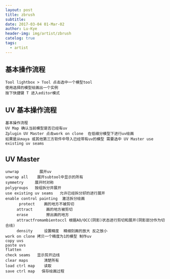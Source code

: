 ```yaml
---
layout: post
title: zbrush
subtitle: 
date: 2017-03-04 01-Mar-02
author: Lu-Kye
header-img: img/artist/zbrush
catelog: true
tags: 
  - artist
---
```

## 基本操作流程
    Tool lightbox > Tool 点击选中一个模型tool
    使用选择的模型绘画出一个实例
    按下快捷键 T 进入editor模式

## UV 基本操作流程
    基本操作流程 
    UV Map 确认当前模型是否已经有uv
    Zplugin UV Master 点击work on clone  在低细分模型下进行uv绘画
    如果是从maya 或其他第三方软件中导入已经带有uv的模型 需要选中 UV Master use existing uv seams

## UV Master
    unwrap         展开uv
    unwrap all    展开subtool中显示的所有
    symmetry     展开时对称
    polygroups   按组拆分并展开
    use existing uv seams   允许已经拆分好的进行展开
    enable control painting  激活拆分绘画
          protect    画的地方不被剪切
         attract      画的地方被剪切
         erase        擦出画的地方
         attractfromambientoccl 根据AO/OCC(阴影)状态进行剪切和展开(阴影部分作为切合线)
         density     设置精度  精细刻画的放大 反之放小
    work on clone 拷贝一个精度为1的模型 制作uv
    copy uvs       
    paste uvs
    flatten   
    check seams   显示剪开边线
    clear maps       清楚所有
    load ctrl map    读取
    save ctrl map   保存绘画过程
